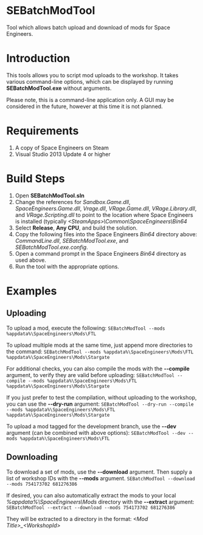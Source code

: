 # SEBatchModTool
Tool which allows batch upload and download of mods for Space Engineers.

# Introduction
This tools allows you to script mod uploads to the workshop.
It takes various command-line options, which can be displayed by running **SEBatchModTool.exe** without arguments.

Please note, this is a command-line application only. A GUI may be considered in the future, however at this time it is not planned.

# Requirements
1. A copy of Space Engineers on Steam
2. Visual Studio 2013 Update 4 or higher

# Build Steps
1. Open **SEBatchModTool.sln**
2. Change the references for *Sandbox.Game.dll*, *SpaceEngineers.Game.dll*, *Vrage.dll*, *VRage.Game.dll*, *VRage.Library.dll*, and *VRage.Scripting.dll* to point to the location where Space Engineers is installed (typically *&lt;SteamApps&gt;\Common\SpaceEngineers\Bin64*
3. Select **Release**, **Any CPU**, and build the solution.
4. Copy the following files into the Space Engineers *Bin64* directory above: *CommandLine.dll*, *SEBatchModTool.exe*, and *SEBatchModTool.exe.config*.
5. Open a command prompt in the Space Engineers *Bin64* directory as used above.
6. Run the tool with the appropriate options.

# Examples

## Uploading
To upload a mod, execute the following:
`SEBatchModTool --mods %appdata%\SpaceEngineers\Mods\FTL`

To upload multiple mods at the same time, just append more directories to the command:
`SEBatchModTool --mods %appdata%\SpaceEngineers\Mods\FTL %appdata%\SpaceEngineers\Mods\Stargate`

For additional checks, you can also compile the mods with the **--compile** argument, to verify they are valid before uploading:
`SEBatchModTool --compile --mods %appdata%\SpaceEngineers\Mods\FTL %appdata%\SpaceEngineers\Mods\Stargate`

If you just prefer to test the compilation, without uploading to the workshop, you can use the **--dry-run** argument:
`SEBatchModTool --dry-run --compile --mods %appdata%\SpaceEngineers\Mods\FTL %appdata%\SpaceEngineers\Mods\Stargate`

To upload a mod tagged for the development branch, use the **--dev** argument (can be combined with above options):
`SEBatchModTool --dev --mods %appdata%\SpaceEngineers\Mods\FTL`


## Downloading
To download a set of mods, use the **--download** argument. Then supply a list of workshop IDs with the **--mods** argument.
`SEBatchModTool --download --mods 754173702 681276386`

If desired, you can also automatically extract the mods to your local *%appdata%\SpaceEngineers\Mods* directory with the **--extract** argument:
`SEBatchModTool --extract --download --mods 754173702 681276386`

They will be extracted to a directory in the format: *&lt;Mod Title&gt;_&lt;WorkshopId&gt;*

